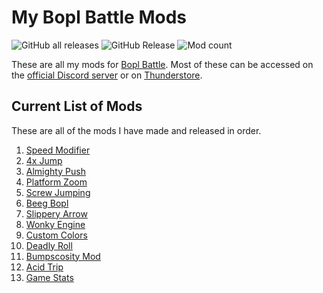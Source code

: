 # My Bopl Battle Mods
![GitHub all releases](https://img.shields.io/github/downloads/ReallyBadDeveloper/MyBoplBattleMods/total?logo=github)
![GitHub Release](https://img.shields.io/github/v/release/ReallyBadDeveloper/MyBoplBattleMods?style=plastic&label=latest%20release)
![Mod count](https://img.shields.io/badge/mod_count-13-purple)

These are all my mods for [Bopl Battle](https://store.steampowered.com/app/1686940/Bopl_Battle/). Most of these can be accessed on the [official Discord server](https://discord.gg/official-bopl-battle-modding-comunity-1175164882388275310) or on [Thunderstore](https://thunderstore.io/c/bopl-battle/p/ReallyBadDeveloper/).

## Current List of Mods
These are all of the mods I have made and released in order.
1. [Speed Modifier](https://github.com/ReallyBadDeveloper/MyBoplBattleMods/releases/tag/speedmodifier1.1.0)
2. [4x Jump](https://github.com/ReallyBadDeveloper/MyBoplBattleMods/releases/tag/4xjump1.0.0)
3. [Almighty Push](https://github.com/ReallyBadDeveloper/MyBoplBattleMods/releases/tag/almightypush1.0.0)
4. [Platform Zoom](https://github.com/ReallyBadDeveloper/MyBoplBattleMods/releases/tag/platformzoom1.0.0)
5. [Screw Jumping](https://github.com/ReallyBadDeveloper/MyBoplBattleMods/releases/tag/platformzoom1.0.0)
6. [Beeg Bopl](https://github.com/ReallyBadDeveloper/MyBoplBattleMods/releases/tag/beegbopl1.0.0)
7. [Slippery Arrow](https://github.com/ReallyBadDeveloper/MyBoplBattleMods/releases/tag/slipperyarrow1.0.0)
8. [Wonky Engine](https://github.com/ReallyBadDeveloper/MyBoplBattleMods/releases/tag/wonkyengine1.0.0)
9. [Custom Colors](https://github.com/ReallyBadDeveloper/MyBoplBattleMods/releases/tag/customcolors2.0.0)
10. [Deadly Roll](https://github.com/ReallyBadDeveloper/MyBoplBattleMods/releases/tag/deadlyroll1.0.0)
11. [Bumpscosity Mod](https://github.com/ReallyBadDeveloper/MyBoplBattleMods/releases/tag/bumpscositymod1.0.0)
12. [Acid Trip](https://github.com/ReallyBadDeveloper/MyBoplBattleMods/releases/tag/acidtrip1.0.0)
13. [Game Stats](https://github.com/ReallyBadDeveloper/MyBoplBattleMods/releases/tag/gamestats1.0.0)
